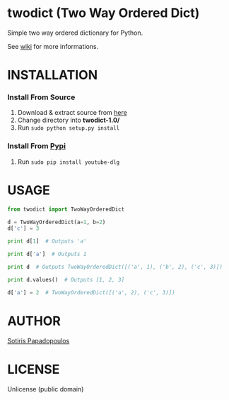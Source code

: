 # twodict (Two Way Ordered Dict)
Simple two way ordered dictionary for Python.

See [wiki](https://github.com/MrS0m30n3/twodict/wiki) for more informations.

# INSTALLATION

### Install From Source
1. Download & extract source from [here](https://github.com/MrS0m30n3/twodict/archive/1.0.zip)
2. Change directory into **twodict-1.0/**
3. Run `sudo python setup.py install`

### Install From [Pypi](https://pypi.python.org/pypi/twodict)
1. Run `sudo pip install youtube-dlg`

# USAGE
```python
from twodict import TwoWayOrderedDict

d = TwoWayOrderedDict(a=1, b=2)
d['c'] = 3

print d[1]  # Outputs 'a'

print d['a']  # Outputs 1

print d  # Outputs TwoWayOrderedDict([('a', 1), ('b', 2), ('c', 3)])

print d.values()  # Outputs [1, 2, 3]

d['a'] = 2  # TwoWayOrderedDict([('a', 2), ('c', 3)])
```

# AUTHOR
[Sotiris Papadopoulos](https://twitter.com/MrS0m30n3)

# LICENSE
Unlicense (public domain)
